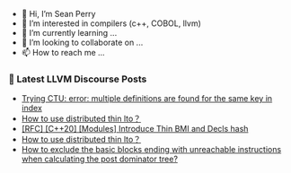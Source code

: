 - 👋 Hi, I’m Sean Perry
- 👀 I’m interested in compilers (c++, COBOL, llvm)
- 🌱 I’m currently learning ...
- 💞️ I’m looking to collaborate on ...
- 📫 How to reach me ...

<!---
s66perry/s66perry is a ✨ special ✨ repository because its `README.md` (this file) appears on your GitHub profile.
You can click the Preview link to take a look at your changes.
--->
### 📕 Latest LLVM Discourse Posts

<!-- DISCOURSE-LLVM:START -->
- [Trying CTU: error: multiple definitions are found for the same key in index](https://discourse.llvm.org/t/trying-ctu-error-multiple-definitions-are-found-for-the-same-key-in-index/74608#post_4)
- [How to use distributed thin lto？](https://discourse.llvm.org/t/how-to-use-distributed-thin-lto/74639#post_11)
- [[RFC] [C++20] [Modules] Introduce Thin BMI and Decls hash](https://discourse.llvm.org/t/rfc-c-20-modules-introduce-thin-bmi-and-decls-hash/74755#post_16)
- [How to use distributed thin lto？](https://discourse.llvm.org/t/how-to-use-distributed-thin-lto/74639#post_10)
- [How to exclude the basic blocks ending with unreachable instructions when calculating the post dominator tree?](https://discourse.llvm.org/t/how-to-exclude-the-basic-blocks-ending-with-unreachable-instructions-when-calculating-the-post-dominator-tree/74810#post_5)
<!-- DISCOURSE-LLVM:END -->
